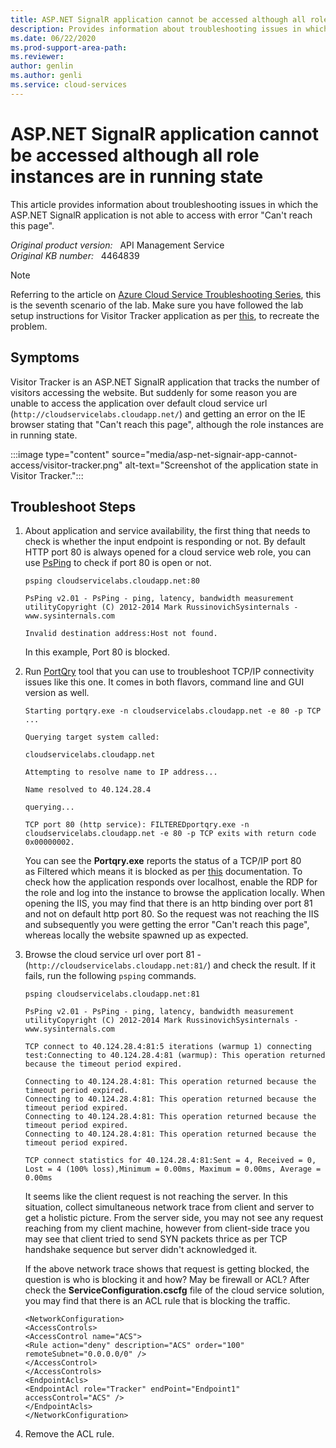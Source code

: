 ```yaml
---
title: ASP.NET SignalR application cannot be accessed although all role instances are in running state
description: Provides information about troubleshooting issues in which the ASP.NET SignalR application is not able to access with error "Can't reach this page".
ms.date: 06/22/2020
ms.prod-support-area-path: 
ms.reviewer: 
author: genlin
ms.author: genli
ms.service: cloud-services
---
```

# ASP.NET SignalR application cannot be accessed although all role instances are in running state

This article provides information about troubleshooting issues in which the ASP.NET SignalR application is not able to access with error "Can't reach this page".

_Original product version:_ &nbsp; API Management Service  
_Original KB number:_ &nbsp; 4464839

> [!NOTE]
> Referring to the article on [Azure Cloud Service Troubleshooting Series](https://support.microsoft.com/help/4466645), this is the seventh scenario of the lab. Make sure you have followed the lab setup instructions for Visitor Tracker application as per [this](https://github.com/prchanda/visitortracker), to recreate the problem.

## Symptoms

Visitor Tracker is an ASP.NET SignalR application that tracks the number of visitors accessing the website. But suddenly for some reason you are unable to access the application over default cloud service url (`http://cloudservicelabs.cloudapp.net/`) and getting an error on the IE browser stating that "Can't reach this page", although the role instances are in running state.

:::image type="content" source="media/asp-net-signair-app-cannot-access/visitor-tracker.png" alt-text="Screenshot of the application state in Visitor Tracker.":::

## Troubleshoot Steps

1. About application and service availability, the first thing that needs to check is whether the input endpoint is responding or not. By default HTTP port 80 is always opened for a cloud service web role, you can use [PsPing](/sysinternals/downloads/psping) to check if port 80 is open or not.

    ```console
    psping cloudservicelabs.cloudapp.net:80

    PsPing v2.01 - PsPing - ping, latency, bandwidth measurement utilityCopyright (C) 2012-2014 Mark RussinovichSysinternals - www.sysinternals.com

    Invalid destination address:Host not found.
    ```

    In this example, Port 80 is blocked.

2. Run [PortQry](https://www.microsoft.com/download/details.aspx?id=24009) tool that you can use to troubleshoot TCP/IP connectivity issues like this one. It comes in both flavors, command line and GUI version as well.

    ```console
    Starting portqry.exe -n cloudservicelabs.cloudapp.net -e 80 -p TCP ...

    Querying target system called:

    cloudservicelabs.cloudapp.net

    Attempting to resolve name to IP address...

    Name resolved to 40.124.28.4

    querying...

    TCP port 80 (http service): FILTEREDportqry.exe -n cloudservicelabs.cloudapp.net -e 80 -p TCP exits with return code 0x00000002.
    ```

    You can see the **Portqry.exe** reports the status of a TCP/IP port 80 as Filtered which means it is blocked as per [this](https://support.microsoft.com/help/310099/description-of-the-portqry-exe-command-line-utility) documentation. To check how the application responds over localhost, enable the RDP for the role and log into the instance to browse the application locally. When opening the IIS, you may find that there is an http binding over port 81 and not on default http port 80. So the request was not reaching the IIS and subsequently you were getting the error "Can't reach this page", whereas locally the website spawned up as expected.

3. Browse the cloud service url over port 81 - (`http://cloudservicelabs.cloudapp.net:81/`) and check the result. If it fails, run the following `psping` commands.

    ```console
    psping cloudservicelabs.cloudapp.net:81

    PsPing v2.01 - PsPing - ping, latency, bandwidth measurement utilityCopyright (C) 2012-2014 Mark RussinovichSysinternals - www.sysinternals.com

    TCP connect to 40.124.28.4:81:5 iterations (warmup 1) connecting test:Connecting to 40.124.28.4:81 (warmup): This operation returned because the timeout period expired.

    Connecting to 40.124.28.4:81: This operation returned because the timeout period expired.
    Connecting to 40.124.28.4:81: This operation returned because the timeout period expired.
    Connecting to 40.124.28.4:81: This operation returned because the timeout period expired.
    Connecting to 40.124.28.4:81: This operation returned because the timeout period expired.  

    TCP connect statistics for 40.124.28.4:81:Sent = 4, Received = 0, Lost = 4 (100% loss),Minimum = 0.00ms, Maximum = 0.00ms, Average = 0.00ms
    ```

    It seems like the client request is not reaching the server. In this situation, collect simultaneous network trace from client and server to get a holistic picture. From the server side, you may not see any request reaching from my client machine, however from client-side trace you may see that client tried to send SYN packets thrice as per TCP handshake sequence but server didn't acknowledged it.

    If the above network trace shows that request is getting blocked, the question is who is blocking it and how? May be firewall or ACL? After check the **ServiceConfiguration.cscfg** file of the cloud service solution, you may find that there is an ACL rule that is blocking the traffic.

    ```
    <NetworkConfiguration>
    <AccessControls>
    <AccessControl name="ACS">
    <Rule action="deny" description="ACS" order="100" remoteSubnet="0.0.0.0/0" />
    </AccessControl>
    </AccessControls>
    <EndpointAcls>
    <EndpointAcl role="Tracker" endPoint="Endpoint1" accessControl="ACS" />
    </EndpointAcls>
    </NetworkConfiguration>
    ```

4. Remove the ACL rule.
